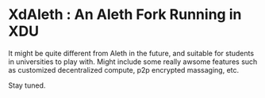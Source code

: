 # XdAleth : An Aleth Fork Running in XDU

It might be quite different from Aleth in the future, and suitable for students in universities to play with.
Might include some really awsome features such as customized decentralized compute, p2p encrypted massaging, etc.

Stay tuned.
